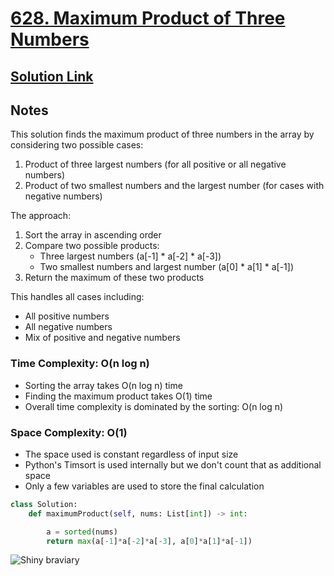 # [628. Maximum Product of Three Numbers](https://leetcode.com/problems/maximum-product-of-three-numbers/)

## [Solution Link](https://leetcode.com/submissions/detail/1612774345/)

## Notes

This solution finds the maximum product of three numbers in the array by considering two possible cases:

1. Product of three largest numbers (for all positive or all negative numbers)
2. Product of two smallest numbers and the largest number (for cases with negative numbers)

The approach:

1. Sort the array in ascending order
2. Compare two possible products:
   - Three largest numbers (a[-1] * a[-2] * a[-3])
   - Two smallest numbers and largest number (a[0] * a[1] * a[-1])
3. Return the maximum of these two products

This handles all cases including:

- All positive numbers
- All negative numbers
- Mix of positive and negative numbers

### Time Complexity: O(n log n)

- Sorting the array takes O(n log n) time
- Finding the maximum product takes O(1) time
- Overall time complexity is dominated by the sorting: O(n log n)

### Space Complexity: O(1)

- The space used is constant regardless of input size
- Python's Timsort is used internally but we don't count that as additional space
- Only a few variables are used to store the final calculation

```python
class Solution:
    def maximumProduct(self, nums: List[int]) -> int:

        a = sorted(nums)
        return max(a[-1]*a[-2]*a[-3], a[0]*a[1]*a[-1])     
```

![Shiny braviary](https://projectpokemon.org/images/shiny-sprite/braviary.gif)
